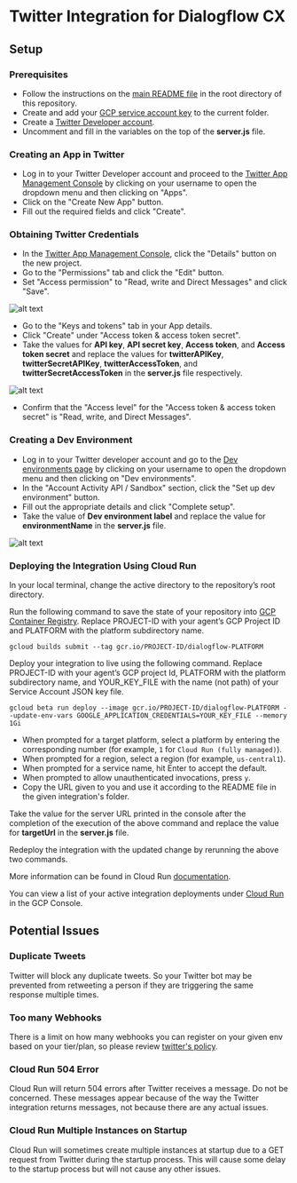 # Twitter Integration for Dialogflow CX

## Setup

### Prerequisites

- Follow the instructions on the [main README file](https://github.com/GoogleCloudPlatform/dialogflow-integrations#readme) in the root directory of this repository.
- Create and add your [GCP service account key](https://cloud.google.com/iam/docs/creating-managing-service-account-keys) to the current folder.
- Create a [Twitter Developer account](http://developer.twitter.com/en/apply/user).
- Uncomment and fill in the variables on the top of the __server.js__ file.

### Creating an App in Twitter

- Log in to your Twitter Developer account and proceed to the [Twitter App Management Console](https://developer.twitter.com/en/apps) by clicking on your username to open the dropdown menu and then clicking on "Apps".
- Click on the "Create New App" button. 
- Fill out the required fields and click "Create".

### Obtaining Twitter Credentials

- In the [Twitter App Management Console](https://developer.twitter.com/en/apps), 
click the  "Details" button on the new project. 
- Go to the "Permissions" tab and click the "Edit" button. 
- Set "Access permission" to "Read, write and Direct Messages" and click "Save".

![alt text](images/twitter-obtain-twitter-credentials-1.png)

- Go to the "Keys and tokens" tab in your App details. 
- Click "Create" under "Access token & access token secret". 
- Take the values for __API key__, __API secret key__, __Access token__, and __Access token secret__ and replace the values for __twitterAPIKey__, __twitterSecretAPIKey__, __twitterAccessToken__, and __twitterSecretAccessToken__ in the __server.js__ file respectively.

![alt text](images/twitter-obtain-twitter-credentials-2.png)

- Confirm that the "Access level" for the "Access token & access token secret" is "Read, write, and Direct Messages". 

### Creating a Dev Environment

- Log in to your Twitter developer account and go to the [Dev environments page](https://developer.twitter.com/en/account/environments) by clicking on your username to open the dropdown menu and then clicking on "Dev environments". 
- In the "Account Activity API / Sandbox" section, click the "Set up dev environment" button. 
- Fill out the appropriate details and click "Complete setup".
- Take the value of __Dev environment label__ and replace the value for __environmentName__ in the __server.js__ file.

![alt text](images/twitter-creating-a-dev-environment.png)

### Deploying the Integration Using Cloud Run

In your local terminal, change the active directory to the repository’s root directory.

Run the following command to save the state of your repository into [GCP Container Registry](https://console.cloud.google.com/gcr/). Replace PROJECT-ID with your agent’s GCP Project ID and PLATFORM with the platform subdirectory name.

```shell
gcloud builds submit --tag gcr.io/PROJECT-ID/dialogflow-PLATFORM
```

Deploy your integration to live using the following command. Replace PROJECT-ID with your agent’s GCP project Id, PLATFORM with the platform subdirectory name, and YOUR_KEY_FILE with the name (not path) of your Service Account JSON key file.

```shell
gcloud beta run deploy --image gcr.io/PROJECT-ID/dialogflow-PLATFORM --update-env-vars GOOGLE_APPLICATION_CREDENTIALS=YOUR_KEY_FILE --memory 1Gi
```

- When prompted for a target platform, select a platform by entering the corresponding number (for example, ``1`` for ``Cloud Run (fully managed)``).
 - When prompted for a region, select a region (for example, ``us-central1``).
 - When prompted for a service name, hit Enter to accept the default.
 - When prompted to allow unauthenticated invocations, press ``y``.
 - Copy the URL given to you and use it according to the README file in the
 given integration's folder.

Take the value for the server URL printed in the console after the completion of the execution of the above command and replace the value for __targetUrl__ in the __server.js__ file. 

Redeploy the integration with the updated change by rerunning the above two commands. 

More information can be found in Cloud Run
[documentation](https://cloud.google.com/run/docs/deploying).

You can view a list of your active integration deployments under [Cloud Run](https://console.cloud.google.com/run) in the GCP Console.

## Potential Issues

### Duplicate Tweets

Twitter will block any duplicate tweets. So your Twitter bot may be prevented from retweeting a person if they are triggering the same response multiple times.

### Too many Webhooks

There is a limit on how many webhooks you can register on your given env based on your tier/plan, so please review [twitter's policy](https://developer.twitter.com/en/docs/twitter-api/premium/account-activity-api/overview).

### Cloud Run 504 Error

Cloud Run will return 504 errors after Twitter receives a message. Do not be concerned. These messages appear because of the way the Twitter integration returns messages, not because there are any actual issues.

### Cloud Run Multiple Instances on Startup

Cloud Run will sometimes create multiple instances at startup due to a GET request from Twitter during the startup process. This will cause some delay to the startup process but will not cause any other issues.
